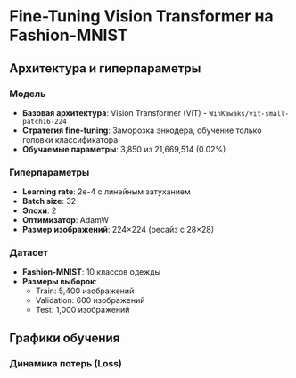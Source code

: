 # Fine-Tuning Vision Transformer на Fashion-MNIST

## Архитектура и гиперпараметры

### Модель
- **Базовая архитектура**: Vision Transformer (ViT) - `WinKawaks/vit-small-patch16-224`
- **Стратегия fine-tuning**: Заморозка энкодера, обучение только головки классификатора
- **Обучаемые параметры**: 3,850 из 21,669,514 (0.02%)

### Гиперпараметры
- **Learning rate**: 2e-4 с линейным затуханием
- **Batch size**: 32
- **Эпохи**: 2
- **Оптимизатор**: AdamW
- **Размер изображений**: 224×224 (ресайз с 28×28)

### Датасет
- **Fashion-MNIST**: 10 классов одежды
- **Размеры выборок**:
  - Train: 5,400 изображений
  - Validation: 600 изображений  
  - Test: 1,000 изображений

## Графики обучения

### Динамика потерь (Loss)